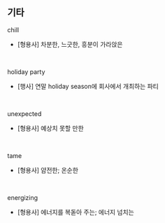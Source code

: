## 기타

chill
- [형용사] 차분한, 느긋한, 흥분이 가라앉은

<br>

holiday party
- [행사] 연말 holiday season에 회사에서 개최하는 파티

<br>

unexpected
- [형용사] 예상치 못할 만한

<br>

tame
- [형용사] 얌전한; 온순한

<br>

energizing
- [형용사] 에너지를 복돋아 주는; 에너지 넘치는
